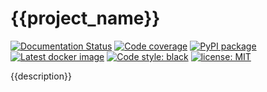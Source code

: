 # {{project_name}}
[![Documentation Status](https://readthedocs.org/projects/{{project_name}}/badge/?version=latest)](https://{{project_name}}.readthedocs.io/en/latest/?badge=latest)
[![Code coverage](https://codecov.io/github/{{owner}}/{{project_name}}/coverage.svg)](https://codecov.io/github/{{owner}}/{{project_name}})
[![PyPI package](https://badgen.net/pypi/v/{{project_name}})](https://pypi.org/project/{{project_name}}/)
[![Latest docker image](https://badgen.net/docker/pulls/{{owner}}/{{project_name}})](https://hub.docker.com/r/{{owner}}/{{project_name}}/tags)
[![Code style: black](https://img.shields.io/badge/code%20style-black-000000.svg)](https://github.com/ambv/black)
[![license: MIT](https://img.shields.io/badge/license-MIT-green.svg)](https://opensource.org/licenses/MIT)

{{description}}